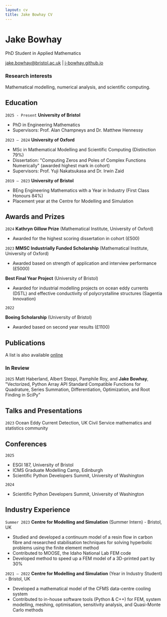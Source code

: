 ```yaml
---
layout: cv
title: Jake Bowhay CV
---
```

# Jake Bowhay
PhD Student in Applied Mathematics

<div id="webaddress">
<a href="jake.bowhay@bristol.ac.uk">jake.bowhay@bristol.ac.uk</a> |
<a href="https://j-bowhay.github.io/">j-bowhay.github.io</a>
</div>


### Research interests

Mathematical modelling, numerical analysis, and scientific computing.

## Education

`2025 - Present`
__University of Bristol__
- PhD in Engineering Mathematics
- Supervisors: Prof. Alan Champneys and Dr. Matthew Hennessy

`2023 – 2024`
__University of Oxford__
- MSc in Mathematical Modelling and Scientific Computing (Distinction 79%)
- Dissertation: "Computing Zeros and Poles of Complex Functions Numerically" (awarded highest mark in cohort)
- Supervisors: Prof. Yuji Nakatsukasa and Dr. Irwin Zaid

`2019 – 2023`
__University of Bristol__
-  BEng Engineering Mathematics with a Year in Industry (First Class Honours 84%)
- Placement year at the Centre for Modelling and Simulation



## Awards and Prizes

`2024`
__Kathryn Gillow Prize__ (Mathematical Institute, University of Oxford)
- Awarded for the highest scoring dissertation in cohort (£500)

`2023`
__MMSC Industrially Funded Scholarship__ (Mathematical Institute, University of Oxford)
- Awarded based on strength of application and interview performance (£5000)

__Best Final Year Project__ (University of Bristol)
- Awarded for industrial modelling projects on ocean eddy currents (DSTL) and effective conductivity of polycrystalline structures (Sagentia Innovation)

`2022`

__Boeing Scholarship__ (University of Bristol)
- Awarded based on second year results (£1100)



## Publications

A list is also available [online](https://scholar.google.com/citations?user=-lX3l3AAAAAJ&hl=en)

### In Review

`2025`
Matt Haberland, Albert Steppi, Pamphile Roy, and __Jake Bowhay__, "Vectorized, Python Array
API Standard Compatible Functions for Quadrature, Series Summation, Differentiation,
Optimization, and Root Finding in SciPy"

## Talks and Presentations

`2023`
Ocean Eddy Current Detection, UK Civil Service mathematics and statistics community

## Conferences

`2025`
- ESGI 187, University of Bristol
- ICMS Graduate Modelling Camp, Edinburgh
- Scientific Python Developers Summit, University of Washington

`2024`
- Scientific Python Developers Summit, University of Washington

## Industry Experience

`Summer 2023`
__Centre for Modelling and Simulation__ (Summer Intern) -  Bristol, UK
- Studied and developed a continuum model of a resin flow in carbon fibre and researched stabilisation techniques for solving hyperbolic problems using the finite element method
- Contributed to MOOSE, the Idaho National Lab FEM code
- Developed method to speed up a FEM model of a 3D-printed part by 30%

`2021 – 2022`
__Centre for Modelling and Simulation__ (Year in Industry Student) - Bristol, UK
- Developed a mathematical model of the CFMS data-centre cooling system
- Contributed to in-house software tools (Python \& C++) for FEM, system modelling, meshing, optimisation, sensitivity analysis, and Quasi-Monte Carlo methods